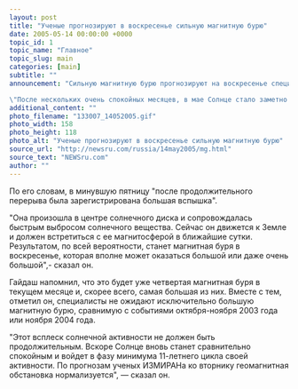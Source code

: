```yaml
---
layout: post
title: "Ученые прогнозируют в воскресенье сильную магнитную бурю"
date: 2005-05-14 00:00:00 +0000
topic_id: 1
topic_name: "Главное"
topic_slug: main
categories: [main]
subtitle: ""
announcement: "Сильную магнитную бурю прогнозируют на воскресенье специалисты Института земного магнетизма, ионосферы и распространения радиоволн (ИЗМИРАН).

\"После нескольких очень спокойных месяцев, в мае Солнце стало заметно активнее. Появились сравнительно большие и достаточно сложные группы солнечных пятен, в которых стали наблюдаться вспышки средней мощности\", &mdash; сообщил \"Интерфаксу\" руководитель Центра прогнозов ИЗМИРАН Сергей Гайдаш."
additional_content: ""
photo_filename: "133007_14052005.gif"
photo_width: 158
photo_height: 118
photo_alt: "Ученые прогнозируют в воскресенье сильную магнитную бурю"
source_url: "http://newsru.com/russia/14may2005/mg.html"
source_text: "NEWSru.com"
author: ""
---
```

По его словам, в минувшую пятницу "после продолжительного перерыва была зарегистрирована большая вспышка".

"Она произошла в центре солнечного диска и сопровождалась быстрым выбросом солнечного вещества. Сейчас он движется к Земле и должен встретиться с ее магнитосферой в ближайшие сутки. Результатом, по всей вероятности, станет магнитная буря в воскресенье, которая вполне может оказаться большой или даже очень большой",- сказал он.

Гайдаш напомнил, что это будет уже четвертая магнитная буря в текущем месяце и, скорее всего, самая большая из них. Вместе с тем, отметил он, специалисты не ожидают исключительно большую магнитную бурю, сравнимую с событиями октября-ноября 2003 года или ноября 2004 года.

"Этот всплеск солнечной активности не должен быть продолжительным. Вскоре Солнце вновь станет сравнительно спокойным и войдет в фазу минимума 11-летнего цикла своей активности. По прогнозам ученых ИЗМИРАНа ко вторнику геомагнитная обстановка нормализуется", &mdash; сказал он.
